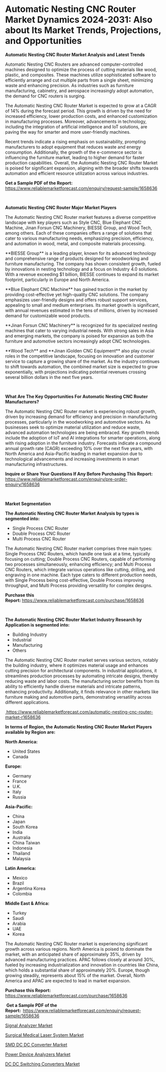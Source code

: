 <p><h1>Automatic Nesting CNC Router Market Dynamics 2024-2031: Also about Its Market Trends, Projections, and Opportunities</h1></p><p><strong>Automatic Nesting CNC Router Market Analysis and Latest Trends</strong></p>
<p><p>Automatic Nesting CNC Routers are advanced computer-controlled machines designed to optimize the process of cutting materials like wood, plastic, and composites. These machines utilize sophisticated software to efficiently arrange and cut multiple parts from a single sheet, minimizing waste and enhancing precision. As industries such as furniture manufacturing, cabinetry, and aerospace increasingly adopt automation, the demand for CNC routers is surging.</p><p>The Automatic Nesting CNC Router Market is expected to grow at a CAGR of 14% during the forecast period. This growth is driven by the need for increased efficiency, lower production costs, and enhanced customization in manufacturing processes. Moreover, advancements in technology, including the integration of artificial intelligence and IoT solutions, are paving the way for smarter and more user-friendly machines.</p><p>Recent trends indicate a rising emphasis on sustainability, prompting manufacturers to adopt equipment that reduces waste and energy consumption. Additionally, the growth of the e-commerce sector is influencing the furniture market, leading to higher demand for faster production capabilities. Overall, the Automatic Nesting CNC Router Market is poised for significant expansion, aligning with the broader shifts towards automation and efficient resource utilization across various industries.</p></p>
<p><strong>Get a Sample PDF of the Report:&nbsp;</strong> <a href="https://www.reliablemarketforecast.com/enquiry/request-sample/1658636?utm_campaign=1108&utm_medium=2&utm_source=Github&utm_content=ia&utm_term=28092024&utm_id=automatic-nesting-cnc-router">https://www.reliablemarketforecast.com/enquiry/request-sample/1658636</a></p>
<p>&nbsp;</p>
<p><strong>Automatic Nesting CNC Router Major Market Players</strong></p>
<p><p>The Automatic Nesting CNC Router market features a diverse competitive landscape with key players such as Style CNC, Blue Elephant CNC Machine, Jinan Forsun CNC Machinery, BIESSE Group, and Wood Tech, among others. Each of these companies offers a range of solutions that cater to various manufacturing needs, emphasizing precision, efficiency, and automation in wood, metal, and composite materials processing.</p><p>**BIESSE Group** is a leading player, known for its advanced technology and comprehensive range of products designed for woodworking and furniture manufacturing. The company has shown consistent growth, fueled by innovations in nesting technology and a focus on Industry 4.0 solutions. With a revenue exceeding $1 billion, BIESSE continues to expand its market footprint, particularly in Europe and North America.</p><p>**Blue Elephant CNC Machine** has gained traction in the market by providing cost-effective yet high-quality CNC solutions. The company emphasizes user-friendly designs and offers robust support services, appealing to small and medium enterprises. Its market growth is significant, with annual revenues estimated in the tens of millions, driven by increased demand for customizable wood products.</p><p>**Jinan Forsun CNC Machinery** is recognized for its specialized nesting machines that cater to varying industrial needs. With strong sales in Asia and emerging markets, the company is poised for expansion as both the furniture and automotive sectors increasingly adopt CNC technologies.</p><p>**Wood Tech** and **Jinan iGolden CNC Equipment** also play crucial roles in the competitive landscape, focusing on innovation and customer service to capture a growing share of the market. As the industry continues to shift towards automation, the combined market size is expected to grow exponentially, with projections indicating potential revenues crossing several billion dollars in the next five years.</p></p>
<p>&nbsp;</p>
<p><strong>What Are The Key Opportunities For Automatic Nesting CNC Router Manufacturers?</strong></p>
<p><p>The Automatic Nesting CNC Router market is experiencing robust growth, driven by increasing demand for efficiency and precision in manufacturing processes, particularly in the woodworking and automotive sectors. As businesses seek to optimize material utilization and reduce waste, advanced automation technologies are being embraced. Key growth trends include the adoption of IoT and AI integrations for smarter operations, along with rising adoption in the furniture industry. Forecasts indicate a compound annual growth rate (CAGR) exceeding 10% over the next five years, with North America and Asia-Pacific leading in market expansion due to technological advancements and increasing investments in smart manufacturing infrastructures.</p></p>
<p><strong>Inquire or Share Your Questions If Any Before Purchasing This Report:</strong> <a href="https://www.reliablemarketforecast.com/enquiry/pre-order-enquiry/1658636?utm_campaign=1108&utm_medium=2&utm_source=Github&utm_content=ia&utm_term=28092024&utm_id=automatic-nesting-cnc-router">https://www.reliablemarketforecast.com/enquiry/pre-order-enquiry/1658636</a></p>
<p>&nbsp;</p>
<p><strong>Market Segmentation</strong></p>
<p><strong>The Automatic Nesting CNC Router Market Analysis by types is segmented into:</strong></p>
<p><ul><li>Single Process CNC Router</li><li>Double Process CNC Router</li><li>Multi Process CNC Router</li></ul></p>
<p><p>The Automatic Nesting CNC Router market comprises three main types: Single Process CNC Routers, which handle one task at a time, typically focusing on cutting; Double Process CNC Routers, capable of performing two processes simultaneously, enhancing efficiency; and Multi Process CNC Routers, which integrate various operations like cutting, drilling, and engraving in one machine. Each type caters to different production needs, with Single Process being cost-effective, Double Process improving throughput, and Multi Process providing versatility for complex designs.</p></p>
<p><strong>Purchase this Report:&nbsp;</strong><a href="https://www.reliablemarketforecast.com/purchase/1658636?utm_campaign=1108&utm_medium=2&utm_source=Github&utm_content=ia&utm_term=28092024&utm_id=automatic-nesting-cnc-router">https://www.reliablemarketforecast.com/purchase/1658636</a></p>
<p>&nbsp;</p>
<p><strong>The Automatic Nesting CNC Router Market Industry Research by Application is segmented into:</strong></p>
<p><ul><li>Building Industry</li><li>Industrial</li><li>Manufacturing</li><li>Others</li></ul></p>
<p><p>The Automatic Nesting CNC Router market serves various sectors, notably the building industry, where it optimizes material usage and enhances cutting precision for architectural components. In industrial applications, it streamlines production processes by automating intricate designs, thereby reducing waste and labor costs. The manufacturing sector benefits from its ability to efficiently handle diverse materials and intricate patterns, enhancing productivity. Additionally, it finds relevance in other markets like furniture making and automotive parts, demonstrating versatility across different applications.</p></p>
<p><a href="https://www.reliablemarketforecast.com/automatic-nesting-cnc-router-market-r1658636?utm_campaign=1108&utm_medium=2&utm_source=Github&utm_content=ia&utm_term=28092024&utm_id=automatic-nesting-cnc-router">&nbsp;https://www.reliablemarketforecast.com/automatic-nesting-cnc-router-market-r1658636</a></p>
<p><strong>In terms of Region, the Automatic Nesting CNC Router Market Players available by Region are:</strong></p>
<p>
    <p> <strong> North America: </strong>
        <ul>
            <li>United States</li>
            <li>Canada</li>
        </ul>
        </p> 
    <p> <strong> Europe: </strong>
        <ul>
            <li>Germany</li>
            <li>France</li>
            <li>U.K.</li>
            <li>Italy</li>
            <li>Russia</li>
        </ul>
        </p> 
    <p> <strong> Asia-Pacific: </strong>
        <ul>
            <li>China</li>
            <li>Japan</li>
            <li>South Korea</li>
            <li>India</li>
            <li>Australia</li>
            <li>China Taiwan</li>
            <li>Indonesia</li>
            <li>Thailand</li>
            <li>Malaysia</li>
        </ul>
        </p> 
    <p> <strong> Latin America: </strong>
        <ul>
            <li>Mexico</li>
            <li>Brazil</li>
            <li>Argentina Korea</li>
            <li>Colombia</li>
        </ul>
        </p> 
    <p> <strong> Middle East & Africa: </strong>
        <ul>
            <li>Turkey</li>
            <li>Saudi</li>
            <li>Arabia</li>
            <li>UAE</li>
            <li>Korea</li>
        </ul>
    </p>
    </p>
<p><p>The Automatic Nesting CNC Router market is experiencing significant growth across various regions. North America is poised to dominate the market, with an anticipated share of approximately 35%, driven by advanced manufacturing practices. APAC follows closely at around 30%, fueled by increasing industrialization and innovation in countries like China, which holds a substantial share of approximately 20%. Europe, though growing steadily, represents about 15% of the market. Overall, North America and APAC are expected to lead in market expansion.</p></p>
<p><strong>Purchase this Report: </strong><a href="https://www.reliablemarketforecast.com/purchase/1658636?utm_campaign=1108&utm_medium=2&utm_source=Github&utm_content=ia&utm_term=28092024&utm_id=automatic-nesting-cnc-router">https://www.reliablemarketforecast.com/purchase/1658636</a></p>
<p>&nbsp;<strong>Get a Sample PDF of the Report:&nbsp;&nbsp;</strong><a href="https://www.reliablemarketforecast.com/enquiry/request-sample/1658636?utm_campaign=1108&utm_medium=2&utm_source=Github&utm_content=ia&utm_term=28092024&utm_id=automatic-nesting-cnc-router">https://www.reliablemarketforecast.com/enquiry/request-sample/1658636</a></p>
<p><strong></strong></p>
<p><p><a href="https://issuu.com/reportprime-2/docs/signal-analyzer-market-size-2030.pp_5ad6084dc965a9?utm_campaign=1108&utm_medium=2&utm_source=Github&utm_content=ia&utm_term=28092024&utm_id=automatic-nesting-cnc-router">Signal Analyzer Market</a></p><p><a href="https://github.com/ardellegief/Market-Research-Report-List-1/blob/main/surgical-medical-laser-system-market.md?utm_campaign=1108&utm_medium=2&utm_source=Github&utm_content=ia&utm_term=28092024&utm_id=automatic-nesting-cnc-router">Surgical Medical Laser System Market</a></p><p><a href="https://www.linkedin.com/pulse/navigating-smd-dc-converter-market-expert-analysis-forecast-wsy9e?trackingId=D7vVsFcVTj%2BkHg0huTVzrQ%3D%3D&utm_campaign=1108&utm_medium=2&utm_source=Github&utm_content=ia&utm_term=28092024&utm_id=automatic-nesting-cnc-router">SMD DC DC Converter Market</a></p><p><a href="https://issuu.com/reportprime-2/docs/power-device-analyzers-market-size-_fe0e8858de93a9?utm_campaign=1108&utm_medium=2&utm_source=Github&utm_content=ia&utm_term=28092024&utm_id=automatic-nesting-cnc-router">Power Device Analyzers Market</a></p><p><a href="https://www.linkedin.com/pulse/how-regional-global-trends-shaping-dc-switching-converters-market-ekxoe?utm_campaign=1108&utm_medium=2&utm_source=Github&utm_content=ia&utm_term=28092024&utm_id=automatic-nesting-cnc-router">DC DC Switching Converters Market</a></p></p>